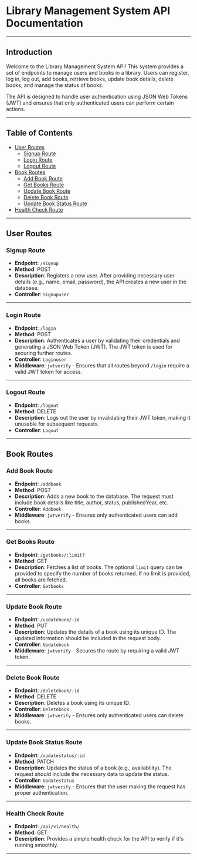 # Library Management System API Documentation

---

## Introduction

Welcome to the Library Management System API! This system provides a set of endpoints to manage users and books in a library. Users can register, log in, log out, add books, retrieve books, update book details, delete books, and manage the status of books.

The API is designed to handle user authentication using JSON Web Tokens (JWT) and ensures that only authenticated users can perform certain actions.

---

## Table of Contents

- [User Routes](#user-routes)
  - [Signup Route](#signup-route)
  - [Login Route](#login-route)
  - [Logout Route](#logout-route)
- [Book Routes](#book-routes)
  - [Add Book Route](#add-book-route)
  - [Get Books Route](#get-books-route)
  - [Update Book Route](#update-book-route)
  - [Delete Book Route](#delete-book-route)
  - [Update Book Status Route](#update-book-status-route)
- [Health Check Route](#health-check-route)

---

## User Routes

### Signup Route

- **Endpoint**: `/signup`
- **Method**: POST
- **Description**: Registers a new user. After providing necessary user details (e.g., name, email, password), the API creates a new user in the database.
- **Controller**: `Signupuser`

---

### Login Route

- **Endpoint**: `/login`
- **Method**: POST
- **Description**: Authenticates a user by validating their credentials and generating a JSON Web Token (JWT). The JWT token is used for securing further routes.
- **Controller**: `Loginuser`
- **Middleware**: `jwtverify` - Ensures that all routes beyond `/login` require a valid JWT token for access.

---

### Logout Route

- **Endpoint**: `/logout`
- **Method**: DELETE
- **Description**: Logs out the user by invalidating their JWT token, making it unusable for subsequent requests.
- **Controller**: `Logout`

---

## Book Routes

### Add Book Route

- **Endpoint**: `/addbook`
- **Method**: POST
- **Description**: Adds a new book to the database. The request must include book details like title, author, status, publishedYear, etc.
- **Controller**: `Addbook`
- **Middleware**: `jwtverify` - Ensures only authenticated users can add books.

---

### Get Books Route

- **Endpoint**: `/getbooks/:limit?`
- **Method**: GET
- **Description**: Fetches a list of books. The optional `limit` query can be provided to specify the number of books returned. If no limit is provided, all books are fetched.
- **Controller**: `Getbooks`

---

### Update Book Route

- **Endpoint**: `/updatebook/:id`
- **Method**: PUT
- **Description**: Updates the details of a book using its unique ID. The updated information should be included in the request body.
- **Controller**: `Updatebook`
- **Middleware**: `jwtverify` - Secures the route by requiring a valid JWT token.

---

### Delete Book Route

- **Endpoint**: `/deletebook/:id`
- **Method**: DELETE
- **Description**: Deletes a book using its unique ID.
- **Controller**: `Deletebook`
- **Middleware**: `jwtverify` - Ensures only authenticated users can delete books.

---

### Update Book Status Route

- **Endpoint**: `/updatestatus/:id`
- **Method**: PATCH
- **Description**: Updates the status of a book (e.g., availability). The request should include the necessary data to update the status.
- **Controller**: `Updatestatus`
- **Middleware**: `jwtverify` - Ensures that the user making the request has proper authentication.

---

### Health Check Route

- **Endpoint**: `/api/v1/health/`
- **Method**: GET
- **Description**: Provides a simple health check for the API to verify if it's running smoothly.

---
